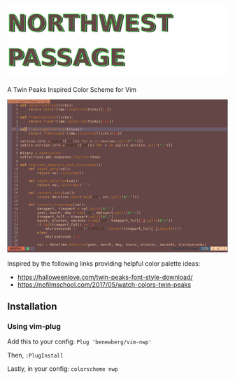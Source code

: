 # <img src="https://raw.githubusercontent.com/benewberg/vim-nwp/master/images/nwp.png">
A Twin Peaks Inspired Color Scheme for Vim

<img src="https://raw.githubusercontent.com/benewberg/vim-nwp/master/images/example.png" width=640>

Inspired by the following links providing helpful color palette ideas:
* https://halloweenlove.com/twin-peaks-font-style-download/
* https://nofilmschool.com/2017/05/watch-colors-twin-peaks

## Installation
### Using vim-plug
Add this to your config:
`Plug 'benewberg/vim-nwp'`

Then,
`:PlugInstall`

Lastly, in your config:
`colorscheme nwp`
